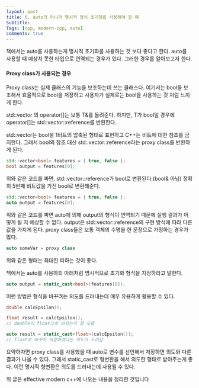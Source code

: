 ```yaml
---
layout: post
title: 6. auto가 아니라 명시적 형식 초기화를 사용해야 할 때
Subtitle: 
Tags: [cpp, modern-cpp, auto]
comments: true
---
```


책에서는 auto를 사용하는게 명시적 초기화를 사용하는 것 보다 좋다고 한다. auto를 사용할 때 예상치 못한 타입으로 연역되는 경우가 있다. 그러한 경우를 알아보고자 한다.

#### Proxy class가 사용되는 경우

Proxy class는 실제 클래스의 기능을 보조하는데 쓰는 클래스다. 여기서는 bool을 보조해서 효율적으로 bool을 저장하고 사용자가 실제로는 bool을 사용하는 것 처럼 느끼게 한다.

std::vector<T> 의 operator[]는 보통 T&를 돌려준다. 하지만, T가 bool일 경우에 operator[]는 std::vector<bool>::reference를 반환한다.

std::vector<bool>는 bool을 1비트의 압축된 형태로 표현하고 C++는 비트에 대한 참조를 금지한다. 그래서 bool의 참조 대신 std::vector<bool>::reference라는 proxy class를 반환하게 된다.

```c++
std::vector<bool> features = { true, false };
bool output = features[0];
```

위와 같은 코드를 짜면, std::vector<bool>::reference가 bool로 변환된다.(bool& 아님)
정확히 5번째 비트값을 가진 bool로 변환해준다. 

```c++
std::vector<bool> features = { true, false };
auto output = features[0];
```

위와 같은 코드를 짜면 auto에 의해 output의 형식이 연역되기 때문에 실행 결과가 어떻게 될 지 예상할 수 없다. output은 std::vector<bool>::reference의 구현 방식에 따라 다른 값을 가지게 된다. proxy class들은 보통 객체의 수명을 한 문장으로 가정하는 경우가 많다.

```c++
auto someVar = proxy class
```

위와 같은 형태는 최대한 피하는 것이 좋다.

책에서는 auto를 사용하되 아래처럼 명시적으로 초기화 형식을 지정하라고 말한다.

```c++
auto output = static_cast<bool>(features[0]);
```

이런 방법은 형식을 바꾸려는 의도를 드러내는데 매우 유용하게 활용할 수 있다.

```c++
double calcEpsilon();

float result = calcEpsilon();
// double이 float으로 바뀌는지 잘 모름

auto result = static_cast<float>(calcEpsilon());
// float로 바꾸어 저장하겠다는 의도가 드러남
```

요약하자면 proxy class를 사용했을 때 auto로 변수를 선언해서 저장하면 의도와 다른 결과가 나올 수 있다. 그래서 static_cast로 형변환을 해서 의도한 형태로 받아주는게 좋다. 이런 명시적 형변환은 의도를 드러내는데 사용될 수 있다.

위 글은 effective modern c++에 나오는 내용을 정리한 것입니다